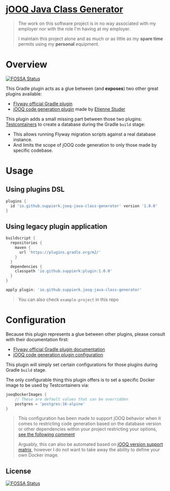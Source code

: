 [jOOQ Java Class Generator](https://plugins.gradle.org/plugin/io.github.suppierk.jooq-java-class-generator)
=========================

> The work on this software project is in no way associated with my employer nor with the role I'm having at my
> employer.
>
> I maintain this project alone and as much or as little as my **spare time** permits using my **personal** equipment.

# Overview
[![FOSSA Status](https://app.fossa.com/api/projects/git%2Bgithub.com%2FSuppieRK%2Fjooq-java-class-generator.svg?type=shield)](https://app.fossa.com/projects/git%2Bgithub.com%2FSuppieRK%2Fjooq-java-class-generator?ref=badge_shield)


This Gradle plugin acts as a glue between (and **exposes**) two other great plugins available:

- [Flyway official Gradle plugin](https://plugins.gradle.org/plugin/org.flywaydb.flyway)
- [jOOQ code generation plugin](https://github.com/etiennestuder/gradle-jooq-plugin) made
  by [Etienne Studer](https://github.com/etiennestuder)

This plugin adds a small missing part between those two plugins: [Testcontainers](https://testcontainers.com/) to create
a database during the Gradle `build` stage:

- This allows running Flyway migration scripts against a real database instance.
- And limits the scope of jOOQ code generation to only those made by specific codebase.

# Usage

## Using plugins DSL

```groovy
plugins {
  id 'io.github.suppierk.jooq-java-class-generator' version '1.0.0'
}
```

## Using legacy plugin application

```groovy
buildscript {
  repositories {
    maven {
      url 'https://plugins.gradle.org/m2/'
    }
  }
  dependencies {
    classpath 'io.github.suppierk:plugin:1.0.0'
  }
}

apply plugin: 'io.github.suppierk.jooq-java-class-generator'
```

> You can also check `example-project` in this repo

# Configuration

Because this plugin represents a glue between other plugins, please consult with their documentation first:

- [Flyway official Gradle plugin documentation](https://documentation.red-gate.com/fd/gradle-task-184127407.html)
- [jOOQ code generation plugin configuration](https://github.com/etiennestuder/gradle-jooq-plugin?tab=readme-ov-file#configuration)

This plugin will simply set certain configurations for those plugins during Gradle `build` stage.

The only configurable thing this plugin offers is to set a specific Docker image to be used by Testcontainers via:

```groovy
jooqDockerImages {
    // These are default values that can be overridden
    postgres = 'postgres:16-alpine'
}
```

> This configuration has been made to support jOOQ behavior when it comes to restricting code generation based on the
> database version or other dependencies within your project restricting your
> options, [see the following comment](https://github.com/jOOQ/jOOQ/issues/12985#issuecomment-1030621355)
>
> Arguably, this can also be automated based on [jOOQ version support matrix](https://www.jooq.org/download/support-matrix),
> however I do not want to take away the ability to define your own Docker image.


## License
[![FOSSA Status](https://app.fossa.com/api/projects/git%2Bgithub.com%2FSuppieRK%2Fjooq-java-class-generator.svg?type=large)](https://app.fossa.com/projects/git%2Bgithub.com%2FSuppieRK%2Fjooq-java-class-generator?ref=badge_large)
